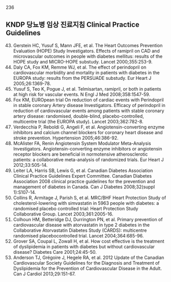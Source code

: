 <PAGE>236
## KNDP 당뇨병 임상 진료지침 Clinical Practice Guidelines

43. Gerstein HC, Yusuf S, Mann JFE, et al. The Heart Outcomes Prevention Evaluation (HOPE) Study Investigators. Effects of ramipril on CAD and microvascular outcomes in people with diabetes mellitus: results of the HOPE study and MICRO-HOPE substudy. Lancet 2000;355:253-9.
44. Daly CA, Fox KM, Remme WJ, et al. The effect of perindopril on cardiovascular morbidity and mortality in patients with diabetes in the EUROPA study: results from the PERSUADE substudy. Eur Heart J 2005;26:1369-78.
45. Yusuf S, Teo K, Pogue J, et al. Telmisartan, ramipril, or both in patients at high risk for vascular events. N Engl J Med 2008;358:1547-59.
46. Fox KM, EUROpean trial On reduction of cardiac events with Perindopril in stable coronary Artery disease Investigators. Efficacy of perindopril in reduction of cardiovascular events among patients with stable coronary artery disease: randomised, double-blind, placebo-controlled, multicentre trial (the EUROPA study). Lancet 2003;362:782-8.
47. Verdecchia P, Reboldi G, Angeli F, et al. Angiotensin-converting enzyme inhibitors and calcium channel blockers for coronary heart disease and stroke prevention. Hypertension 2005;46:386-92.
48. McAlister FA, Renin Angiotensin System Modulator Meta-Analysis Investigators. Angiotensin-converting enzyme inhibitors or angiotensin receptor blockers are beneficial in normotensive atherosclerotic patients: a collaborative meta-analysis of randomized trials. Eur Heart J 2012;33:505-14.
49. Leiter LA, Harris SB, Lewis G, et al. Canadian Diabetes Association Clinical Practice Guidelines Expert Committee. Canadian Diabetes Association 2008 clinical practice guidelines for the prevention and management of diabetes in Canada. Can J Diabetes 2008;32(suppl 1):S107-14.
50. Collins R, Armitage J, Parish S, et al. MRC/BHF Heart Protection Study of cholesterol-lowering with simvastatin in 5963 people with diabetes: a randomised placebo controlled trial: Heart Protection Study Collaborative Group. Lancet 2003;361:2005-16.
51. Colhoun HM, Betteridge DJ, Durrington PN, et al. Primary prevention of cardiovascular disease with atorvastatin in type 2 diabetes in the Collaborative Atorvastatin Diabetes Study (CARDS): multicentre randomised placebocontrolled trial. Lancet 2004;364:685-96.
52. Grover SA, Coupal L, Zowall H, et al. How cost effective is the treatment of dyslipidemia in patients with diabetes but without cardiovascular disease? Diabetes Care 2001;24:45-50.
53. Anderson TJ, Grégoire J, Hegele RA, et al. 2012 Update of the Canadian Cardiovascular Society Guidelines for the Diagnosis and Treatment of Dyslipidemia for the Prevention of Cardiovascular Disease in the Adult. Can J Cardiol 2013;29:151-67.